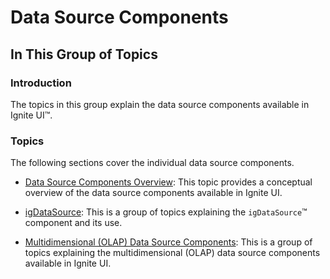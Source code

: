 ﻿<!--
|metadata|
{
    "fileName": "data-source-components",
    "controlName": [],
    "tags": []
}
|metadata|
-->

# Data Source Components



## In This Group of Topics
### Introduction

The topics in this group explain the data source components available in Ignite UI™.

### Topics

The following sections cover the individual data source components.

- [Data Source Components Overview](Data-Source-Components-Overview.html): This topic provides a conceptual overview of the data source components available in Ignite UI.

- [igDataSource](igDataSource-igDataSource.html): This is a group of topics explaining the `igDataSource`™ component and its use.

- [Multidimensional (OLAP) Data Source Components](Multidimensional-Data-Source-Components.html): This is a group of topics explaining the multidimensional (OLAP) data source components available in Ignite UI.





 

 


